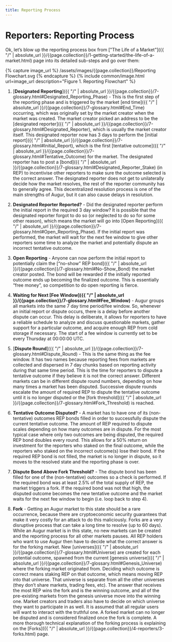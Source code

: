 ```yaml
---
title: Reporting Process
---
```


# Reporters: Reporting Process

Ok, let’s blow up the reporting process box from ["The Life of a Market"]({{ "/" | absolute_url }}/{{page.collection}}/1-getting-started/the-life-of-a-market.html) page into its detailed sub-steps and go over them:

<div class="center">
{% capture image_url %}
  /assets/images/{{page.collection}}/Reporting Flowchart.svg
{% endcapture %}
{% include common/image.html url=image_url description="Figure 1. Reporting Flowchart" %}
</div>

1. [**Designated Reporting**]({{ "/" | absolute_url }}/{{page.collection}}/7-glossary.html#Designated_Reporting_Phase) - This is the first step of the reporting phase and is triggered by the market [end time]({{ "/" | absolute_url }}/{{page.collection}}/7-glossary.html#End_Time) occurring, which was originally set by the market creator when the market was created. The market creator picked an address to be the [designated reporter]({{ "/" | absolute_url }}/{{page.collection}}/7-glossary.html#Designated_Reporter), which is usually the market creator itself. This designated reporter now has 3 days to perform the [initial report]({{ "/" | absolute_url }}/{{page.collection}}/7-glossary.html#Initial_Report), which is the first [tentative outcome]({{ "/" | absolute_url }}/{{page.collection}}/7-glossary.html#Tentative_Outcome) for the market. The designated reporter has to post a [bond]({{ "/" | absolute_url }}/{{page.collection}}/7-glossary.html#Designated_Reporter_Stake) (in REP) to incentivise other reporters to make sure the outcome selected is the correct answer. The designated reporter does not get to unilaterally decide how the market resolves, the rest of the reporter community has to generally agree. This decentralized resolution process is one of the main strengths of Augur, but it can also cause delays in resolution.

2. **Designated Reporter Reported?** - Did the designated reporter perform the initial report in the required 3 day window? It is possible that the designated reporter forgot to do so (or neglected to do so for some other reason), which means the market will go into [Open Reporting]({{ "/" | absolute_url }}/{{page.collection}}/7-glossary.html#Open_Reporting_Phase). If the initial report was performed, the market will wait for the next fee window to give other reporters some time to analyze the market and potentially dispute an incorrect tentative outcome.

3. **Open Reporting** - Anyone can now perform the initial report to potentially claim the [“no-show” REP bond]({{ "/" | absolute_url }}/{{page.collection}}/7-glossary.html#No-Show_Bond) the market creator posted. The bond will be rewarded if the initially reported outcome ends up becoming the finalized outcome. This is essentially “free money”, so competition to do open reporting is fierce.

4. **Waiting for Next [Fee Window]({{ "/" | absolute_url }}/{{page.collection}}/7-glossary.html#Fee_Window)** - Augur groups all markets into the same 7 day time period/fee window. So, whenever an initial report or dispute occurs, there is a delay before another dispute can occur. This delay is deliberate, it allows for reporters to have a reliable schedule to analyze and discuss questionable markets, gather support for a particular outcome, and acquire enough REP from cold storage if necessary. The start of a fee window is currently set to be every Thursday at 00:00:00 UTC. 

5. [**Dispute Round**]({{ "/" | absolute_url }}/{{page.collection}}/7-glossary.html#Dispute_Round) - This is the same thing as the fee window. It has two names because reporting fees from markets are collected and dispersed in 7 day chunks based on reporting activity during that same time period. This is the time for reporters to dispute a tentative outcome if they believe it is not the correct answer. Different markets can be in different dispute round numbers, depending on how many times a market has been disputed. Successive dispute rounds escalate the amount of required REP to dispute the tentative outcome until it is no longer disputed or the [fork threshold]({{ "/" | absolute_url }}/{{page.collection}}/7-glossary.html#Fork_Threshold) is reached. 

6. **Tentative Outcome Disputed?** - A market has to have one of its (non-tentative) outcomes REP bonds filled in order to successfully dispute the current tentative outcome. The amount of REP required to dispute scales depending on how many outcomes are in dispute. For the most typical case where only two outcomes are being disputed, the required REP bond doubles every round. This allows for a 50% return on investment for the reporters who staked on the final outcome, while the reporters who staked on the incorrect outcome(s) lose their bond. If the required REP bond is not filled, the market is no longer in dispute, so it moves to the resolved state and the reporting phase is over.

7. **Dispute Bond Above Fork Threshold?** - The dispute bond has been filled for one of the (non-tentative) outcomes so a check is performed. If the required bond was at least 2.5% of the total supply of REP, the market triggers a fork. If the required bond was not that high, the disputed outcome becomes the new tentative outcome and the market waits for the next fee window to begin (i.e. loop back to step 4).

8. **Fork** - Getting an Augur market to this state should be a rare occurrence, because there are cryptoeconomic security guarantees that make it very costly for an attack to do this maliciously. Forks are a very disruptive process that can take a long time to resolve (up to 60 days). While an Augur market is in this state, no new markets can be created and the reporting process for all other markets pauses. All REP holders who want to use Augur then have to decide what the correct answer is for the forking market. New [universes]({{ "/" | absolute_url }}/{{page.collection}}/7-glossary.html#Universe) are created for each potential outcome, spawned from the current [genesis universe]({{ "/" | absolute_url }}/{{page.collection}}/7-glossary.html#Genesis_Universe) where the forking market originated from. Deciding which outcome is correct means staking REP on that outcome, which means moving REP into that universe. That universe is separate from all the other universes (they don’t share markets, trading fees, etc). The answer that receives the most REP wins the fork and is the winning outcome, and all of the pre-existing markets from the genesis universe move into the winning one. Market creators and traders also have to decide on which universe they want to participate in as well. It is assumed that all regular users will want to interact with the truthful one. A forked market can no longer be disputed and is considered finalized once the fork is complete. A more thorough technical explanation of the forking process is explaining on the [Forks]({{ "/" | absolute_url }}/{{page.collection}}/4-reporters/3-forks.html) page.

